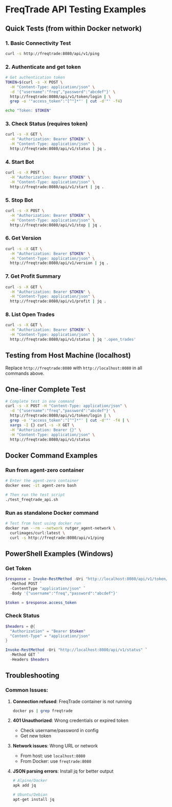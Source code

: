 # FreqTrade API Testing Examples

## Quick Tests (from within Docker network)

### 1. Basic Connectivity Test
```bash
curl -s http://freqtrade:8080/api/v1/ping
```

### 2. Authenticate and get token
```bash
# Get authentication token
TOKEN=$(curl -s -X POST \
  -H "Content-Type: application/json" \
  -d '{"username":"freq","password":"abcdef"}' \
  http://freqtrade:8080/api/v1/token/login | \
  grep -o '"access_token":"[^"]*"' | cut -d'"' -f4)

echo "Token: $TOKEN"
```

### 3. Check Status (requires token)
```bash
curl -s -X GET \
  -H "Authorization: Bearer $TOKEN" \
  -H "Content-Type: application/json" \
  http://freqtrade:8080/api/v1/status | jq .
```

### 4. Start Bot
```bash
curl -s -X POST \
  -H "Authorization: Bearer $TOKEN" \
  -H "Content-Type: application/json" \
  http://freqtrade:8080/api/v1/start | jq .
```

### 5. Stop Bot
```bash
curl -s -X POST \
  -H "Authorization: Bearer $TOKEN" \
  -H "Content-Type: application/json" \
  http://freqtrade:8080/api/v1/stop | jq .
```

### 6. Get Version
```bash
curl -s -X GET \
  -H "Authorization: Bearer $TOKEN" \
  -H "Content-Type: application/json" \
  http://freqtrade:8080/api/v1/version | jq .
```

### 7. Get Profit Summary
```bash
curl -s -X GET \
  -H "Authorization: Bearer $TOKEN" \
  -H "Content-Type: application/json" \
  http://freqtrade:8080/api/v1/profit | jq .
```

### 8. List Open Trades
```bash
curl -s -X GET \
  -H "Authorization: Bearer $TOKEN" \
  -H "Content-Type: application/json" \
  http://freqtrade:8080/api/v1/status | jq '.open_trades'
```

## Testing from Host Machine (localhost)

Replace `http://freqtrade:8080` with `http://localhost:8080` in all commands above.

## One-liner Complete Test

```bash
# Complete test in one command
curl -s -X POST -H "Content-Type: application/json" \
  -d '{"username":"freq","password":"abcdef"}' \
  http://freqtrade:8080/api/v1/token/login | \
  grep -o '"access_token":"[^"]*"' | cut -d'"' -f4 | \
  xargs -I {} curl -s -X GET \
  -H "Authorization: Bearer {}" \
  -H "Content-Type: application/json" \
  http://freqtrade:8080/api/v1/status
```

## Docker Command Examples

### Run from agent-zero container
```bash
# Enter the agent-zero container
docker exec -it agent-zero bash

# Then run the test script
./test_freqtrade_api.sh
```

### Run as standalone Docker command
```bash
# Test from host using docker run
docker run --rm --network rutger_agent-network \
  curlimages/curl:latest \
  curl -s http://freqtrade:8080/api/v1/ping
```

## PowerShell Examples (Windows)

### Get Token
```powershell
$response = Invoke-RestMethod -Uri "http://localhost:8080/api/v1/token/login" `
  -Method POST `
  -ContentType "application/json" `
  -Body '{"username":"freq","password":"abcdef"}'

$token = $response.access_token
```

### Check Status
```powershell
$headers = @{
  "Authorization" = "Bearer $token"
  "Content-Type" = "application/json"
}

Invoke-RestMethod -Uri "http://localhost:8080/api/v1/status" `
  -Method GET `
  -Headers $headers
```

## Troubleshooting

### Common Issues:

1. **Connection refused**: FreqTrade container is not running
   ```bash
   docker ps | grep freqtrade
   ```

2. **401 Unauthorized**: Wrong credentials or expired token
   - Check username/password in config
   - Get new token

3. **Network issues**: Wrong URL or network
   - From host: use `localhost:8080`
   - From Docker: use `freqtrade:8080`

4. **JSON parsing errors**: Install jq for better output
   ```bash
   # Alpine/Docker
   apk add jq
   
   # Ubuntu/Debian
   apt-get install jq
   ```
